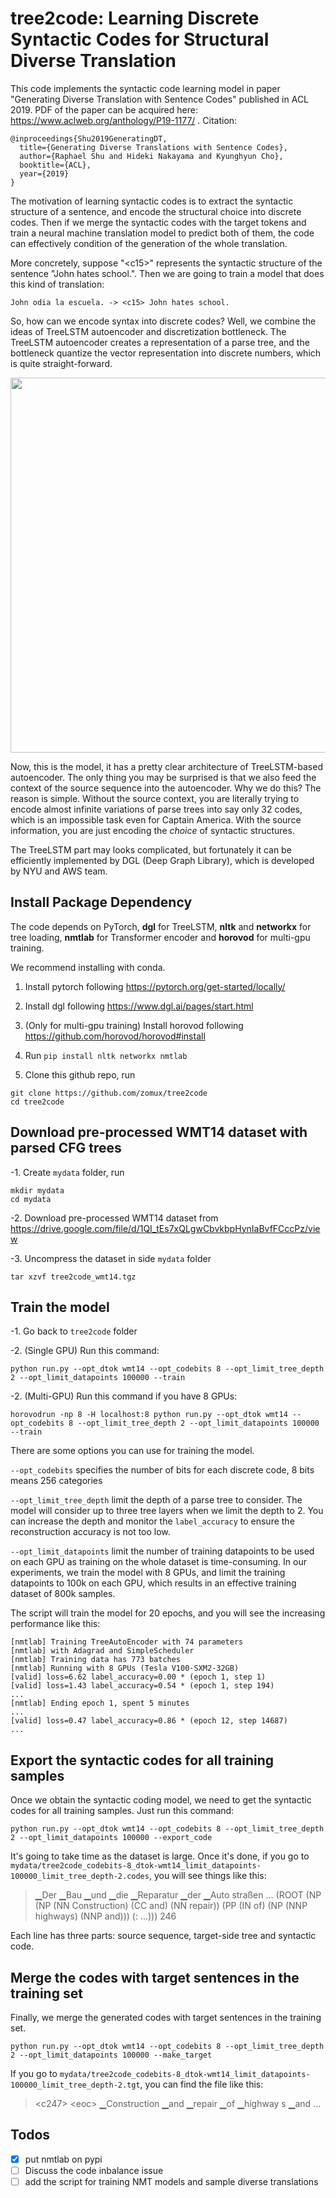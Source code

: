 tree2code: Learning Discrete Syntactic Codes for Structural Diverse Translation
===

This code implements the syntactic code learning model in paper "Generating Diverse Translation with Sentence Codes" published in ACL 2019.
PDF of the paper can be acquired here: https://www.aclweb.org/anthology/P19-1177/ . Citation:

```
@inproceedings{Shu2019GeneratingDT,
  title={Generating Diverse Translations with Sentence Codes},
  author={Raphael Shu and Hideki Nakayama and Kyunghyun Cho},
  booktitle={ACL},
  year={2019}
}
```

The motivation of learning syntactic codes is to extract the syntactic structure of a sentence, and encode the structural choice into discrete codes.
Then if we merge the syntactic codes with the target tokens and train a neural machine translation model to predict both of them, the code can effectively condition of the generation of the whole translation.

More concretely, suppose "\<c15\>" represents the syntactic structure of the sentence "John hates school.". 
Then we are going to train a model that does this kind of translation:
```
John odia la escuela. -> <c15> John hates school.
```

So, how can we encode syntax into discrete codes? Well, we combine the ideas of TreeLSTM autoencoder and discretization bottleneck.
The TreeLSTM autoencoder creates a representation of a parse tree, and the bottleneck quantize the vector representation into discrete numbers, which is quite straight-forward.

<img src="https://i.imgur.com/DjrFF70.png" width="600px"/>

Now, this is the model, it has a pretty clear architecture of TreeLSTM-based autoencoder.
The only thing you may be surprised is that we also feed the context of the source sequence into the autoencoder. Why we do this?
The reason is simple. Without the source context, you are literally trying to encode almost infinite variations of parse trees into say only 32 codes, which is an impossible task even for Captain America.
With the source information, you are just encoding the *choice* of syntactic structures.

The TreeLSTM part may looks complicated, but fortunately it can be efficiently implemented by DGL (Deep Graph Library), which is developed by NYU and AWS team.

## Install Package Dependency

The code depends on PyTorch, **dgl** for TreeLSTM,
**nltk** and **networkx** for tree loading,
 **nmtlab** for Transformer encoder and **horovod** for multi-gpu training.

We recommend installing with conda.

1. Install pytorch following https://pytorch.org/get-started/locally/

2. Install dgl following https://www.dgl.ai/pages/start.html

3. (Only for multi-gpu training) Install horovod following https://github.com/horovod/horovod#install

4. Run `pip install nltk networkx nmtlab`

5. Clone this github repo, run 
```
git clone https://github.com/zomux/tree2code
cd tree2code
```

## Download pre-processed WMT14 dataset with parsed CFG trees

-1. Create `mydata` folder, run
```
mkdir mydata
cd mydata
```

-2. Download pre-processed WMT14 dataset from https://drive.google.com/file/d/1QI_tEs7xQLgwCbvkbpHynIaBvfFCccPz/view

-3. Uncompress the dataset in side `mydata` folder
```
tar xzvf tree2code_wmt14.tgz
```

## Train the model

-1. Go back to `tree2code` folder

-2. (Single GPU) Run this command:
```
python run.py --opt_dtok wmt14 --opt_codebits 8 --opt_limit_tree_depth 2 --opt_limit_datapoints 100000 --train
```

-2. (Multi-GPU) Run this command if you have 8 GPUs:
```
horovodrun -np 8 -H localhost:8 python run.py --opt_dtok wmt14 --opt_codebits 8 --opt_limit_tree_depth 2 --opt_limit_datapoints 100000 --train
```

There are some options you can use for training the model.

``--opt_codebits`` specifies the number of bits for each discrete code, 8 bits means 256 categories

``--opt_limit_tree_depth`` limit the depth of a parse tree to consider. The model will consider up to three tree layers when we limit the depth to 2.
You can increase the depth and monitor the `label_accuracy` to ensure the reconstruction accuracy is not too low.

``--opt_limit_datapoints`` limit the number of training datapoints to be used on each GPU as training on the whole dataset is time-consuming.
In our experiments, we train the model with 8 GPUs, and limit the training datapoints to 100k on each GPU, which results in an effective training dataset of 800k samples.

The script will train the model for 20 epochs, and you will see the increasing performance like this:
```
[nmtlab] Training TreeAutoEncoder with 74 parameters
[nmtlab] with Adagrad and SimpleScheduler
[nmtlab] Training data has 773 batches
[nmtlab] Running with 8 GPUs (Tesla V100-SXM2-32GB)
[valid] loss=6.62 label_accuracy=0.00 * (epoch 1, step 1)
[valid] loss=1.43 label_accuracy=0.54 * (epoch 1, step 194)
...
[nmtlab] Ending epoch 1, spent 5 minutes
...
[valid] loss=0.47 label_accuracy=0.86 * (epoch 12, step 14687)
...
```

## Export the syntactic codes for all training samples

Once we obtain the syntactic coding model, we need to get the syntactic codes for all training samples. Just run this command:

```
python run.py --opt_dtok wmt14 --opt_codebits 8 --opt_limit_tree_depth 2 --opt_limit_datapoints 100000 --export_code
```

It's going to take time as the dataset is large. Once it's done, if you go to `mydata/tree2code_codebits-8_dtok-wmt14_limit_datapoints-100000_limit_tree_depth-2.codes`,
you will see things like this:

> ▁Der ▁Bau ▁und ▁die ▁Reparatur ▁der ▁Auto straßen ...   (ROOT (NP (NP (NN Construction) (CC and) (NN repair)) (PP (IN of) (NP (NNP highways) (NNP and))) (: ...)))      246

Each line has three parts: source sequence, target-side tree and syntactic code.

## Merge the codes with target sentences in the training set

Finally, we merge the generated codes with target sentences in the training set.
```
python run.py --opt_dtok wmt14 --opt_codebits 8 --opt_limit_tree_depth 2 --opt_limit_datapoints 100000 --make_target
```

If you go to `mydata/tree2code_codebits-8_dtok-wmt14_limit_datapoints-100000_limit_tree_depth-2.tgt`, you can find the file like this:

> \<c247\> \<eoc\> ▁Construction ▁and ▁repair ▁of ▁highway s ▁and ... 


## Todos

- [x] put nmtlab on pypi
- [ ] Discuss the code inbalance issue
- [ ] add the script for training NMT models and sample diverse translations